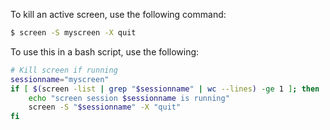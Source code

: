 To kill an active screen, use the following command:

```bash
$ screen -S myscreen -X quit
```

To use this in a bash script, use the following:

```sh
# Kill screen if running
sessionname="myscreen"
if [ $(screen -list | grep "$sessionname" | wc --lines) -ge 1 ]; then
    echo "screen session $sessionname is running"
    screen -S "$sessionname" -X "quit"
fi
```